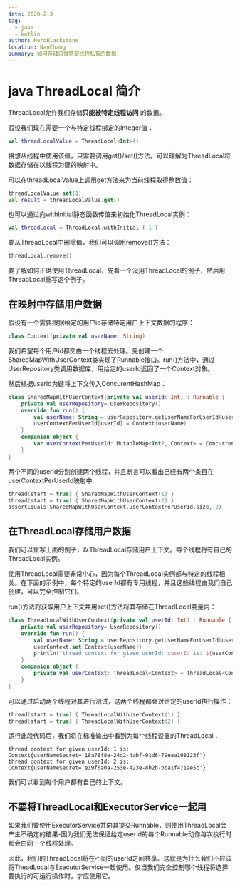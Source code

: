 ```yaml
---
date: 2020-2-3
tag: 
  - java
  - kotlin
author: NeroBlackstone
location: NanChang
summary: 如何存储只被特定线程私有的数据
---
```


# java ThreadLocal 简介

ThreadLocal允许我们存储**只能被特定线程访问** 的数据。

假设我们现在需要一个与特定线程绑定的Integer值：

``` kotlin
val threadLocalValue = ThreadLocal<Int>()
```

接想从线程中使用该值，只需要调用get()/set()方法。可以理解为ThreadLocal将数据存储在以线程为键的映射中。

可以在threadLocalValue上调用get方法来为当前线程取得整数值：

``` kotlin
threadLocalValue.set(1)
val result = threadLocalValue.get()
```

也可以通过向withInitial静态函数传值来初始化ThreadLocal实例：

``` kotlin
val threadLocal = ThreadLocal.withInitial { 1 }
```

要从ThreadLocal中删除值，我们可以调用remove()方法：

``` kotlin
threadLocal.remove()
```

要了解如何正确使用ThreadLocal，先看一个没用ThreadLocal的例子，然后用ThreadLocal重写这个例子。

## 在映射中存储用户数据

假设有一个需要根据给定的用户id存储特定用户上下文数据的程序：

``` kotlin
class Context(private val userName: String)
```

我们希望每个用户id都交由一个线程去处理。先创建一个SharedMapWithUserContext类实现了Runnable接口。run()方法中，通过UserRepository类调用数据库，用给定的userId返回了一个Context对象。

然后根据userId为键将上下文传入ConcurentHashMap：

``` kotlin
class SharedMapWithUserContext(private val userId: Int) : Runnable {
    private val userRepository= UserRepository()
    override fun run() {
        val userName: String = userRepository.getUserNameForUserId(userId)
        userContextPerUserId[userId] = Context(userName)
    }
    companion object {
        var userContextPerUserId: MutableMap<Int?, Context> = ConcurrentHashMap()
    }
}
```

两个不同的userId分别创建两个线程，并且断言可以看出已经有两个条目在userContextPerUserId映射中:

``` kotlin
thread(start = true) { SharedMapWithUserContext(1) }
thread(start = true) { SharedMapWithUserContext(2) }
assertEquals(SharedMapWithUserContext.userContextPerUserId.size, 2)
```

## 在ThreadLocal存储用户数据

我们可以重写上面的例子，以ThreadLocal存储用户上下文。每个线程将有自己的ThreadLocal实例。

使用ThreadLocal需要非常小心，因为每个ThreadLocal实例都与特定的线程相关。在下面的示例中，每个特定的userId都有专用线程，并且这些线程由我们自己创建，可以完全控制它们。

run()方法将获取用户上下文并用set()方法将其存储在ThreadLocal变量内：

``` kotlin
class ThreadLocalWithUserContext(private val userId: Int) : Runnable {
    private val userRepository= UserRepository()
    override fun run() {
        val userName: String = userRepository.getUserNameForUserId(userId)
        userContext.set(Context(userName))
        println("thread context for given userId: $userId is: ${userContext.get()}")
    }
    companion object {
        private val userContext: ThreadLocal<Context> = ThreadLocal<Context>()
    }
}
```

可以通过启动两个线程对其进行测试，这两个线程都会对给定的userId执行操作：

``` kotlin
thread(start = true) { ThreadLocalWithUserContext(1) }
thread(start = true) { ThreadLocalWithUserContext(2) }
```

运行此段代码后，我们将在标准输出中看到为每个线程设置的ThreadLocal：

```
thread context for given userId: 1 is: Context{userNameSecret='18a78f8e-24d2-4abf-91d6-79eaa198123f'}
thread context for given userId: 2 is: Context{userNameSecret='e19f6a0a-253e-423e-8b2b-bca1f471ae5c'}
```

我们可以看到每个用户都有自己的上下文。

## 不要将ThreadLocal和ExecutorService一起用

如果我们要使用ExecutorService并向其提交Runnable，则使用ThreadLocal会产生不确定的结果-因为我们无法保证给定userId的每个Runnable动作每次执行时都会由同一个线程处理。

因此，我们的ThreadLocal将在不同的userId之间共享。这就是为什么我们不应该将TheadLocal与ExecutorService一起使用。仅当我们完全控制哪个线程将选择要执行的可运行操作时，才应使用它。